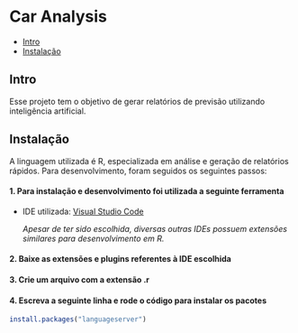 # Car Analysis

 - [Intro](#intro)
 - [Instalação](#instalacao)


## Intro

Esse projeto tem o objetivo de gerar relatórios de previsão utilizando inteligência artificial. 

## Instalação

A linguagem utilizada é R, especializada em análise e geração de relatórios rápidos. Para desenvolvimento, foram seguidos os seguintes passos:

#### 1. Para instalação e desenvolvimento foi utilizada a seguinte ferramenta

- IDE utilizada: [Visual Studio Code](https://github.com/REditorSupport/vscode-R)

  _Apesar de ter sido escolhida, diversas outras IDEs possuem extensões similares para desenvolvimento em R._

#### 2. Baixe as extensões e plugins referentes à IDE escolhida



#### 3. Crie um arquivo com a extensão .r 

#### 4. Escreva a seguinte linha e rode o código para instalar os pacotes

```r
install.packages("languageserver")
```
